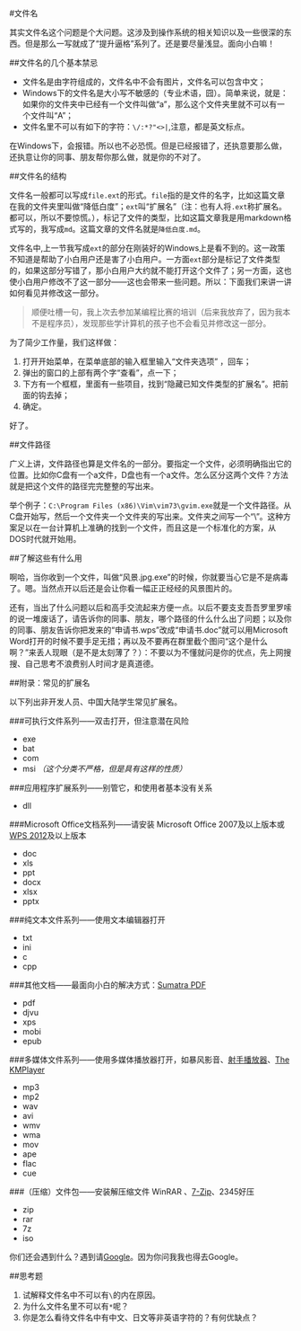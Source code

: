 #文件名

其实文件名这个问题是个大问题。这涉及到操作系统的相关知识以及一些很深的东西。但是那么一写就成了“提升逼格”系列了。还是要尽量浅显。面向小白嘛！

##文件名的几个基本禁忌

* 文件名是由字符组成的，文件名中不会有图片，文件名可以包含中文；
* Windows下的文件名是大小写不敏感的（专业术语，囧）。简单来说，就是：如果你的文件夹中已经有一个文件叫做“a”，那么这个文件夹里就不可以有一个文件叫“A”；
* 文件名里不可以有如下的字符：`\/:*?"<>|`,注意，都是英文标点。

在Windows下，会报错。所以也不必恐慌。但是已经报错了，还执意要那么做，还执意让你的同事、朋友帮你那么做，就是你的不对了。

##文件名的结构

文件名一般都可以写成`file.ext`的形式。`file`指的是文件的名字，比如这篇文章在我的文件夹里叫做“降低白度”；`ext`叫“扩展名”（注：也有人将`.ext`称扩展名。都可以，所以不要惊慌。），标记了文件的类型，比如这篇文章我是用markdown格式写的，我写成`md`。这篇文章的文件名就是`降低白度.md`。

文件名中,上一节我写成`ext`的部分在刚装好的Windows上是看不到的。这一政策不知道是帮助了小白用户还是害了小白用户。一方面`ext`部分是标记了文件类型的，如果这部分写错了，那小白用户大约就不能打开这个文件了；另一方面，这也使小白用户修改不了这一部分——这也会带来一些问题。所以：下面我们来讲一讲如何看见并修改这一部分。

> 顺便吐槽一句，我上次去参加某编程比赛的培训（后来我放弃了，因为我本不是程序员），发现那些学计算机的孩子也不会看见并修改这一部分。

为了简少工作量，我们这样做：

1. 打开开始菜单，在菜单底部的输入框里输入“文件夹选项” ，回车；
2. 弹出的窗口的上部有两个字“查看”，点一下；
3. 下方有一个框框，里面有一些项目，找到“隐藏已知文件类型的扩展名”。把前面的钩去掉；
4. 确定。

好了。

##文件路径

广义上讲，文件路径也算是文件名的一部分。要指定一个文件，必须明确指出它的位置。比如你C盘有一个a文件，D盘也有一个a文件。怎么区分这两个文件？方法就是把这个文件的路径完完整整的写出来。

举个例子：`C:\Program Files (x86)\Vim\vim73\gvim.exe`就是一个文件路径。从C盘开始写，然后一个文件夹一个文件夹的写出来。文件夹之间写一个“\”。这种方案足以在一台计算机上准确的找到一个文件，而且这是一个标准化的方案，从DOS时代就开始用。

##了解这些有什么用

啊哈，当你收到一个文件，叫做“风景.jpg.exe”的时候，你就要当心它是不是病毒了。嗯。当然点开以后还是会让你看一幅正正经经的风景图片的。

还有，当出了什么问题以后和高手交流起来方便一点。以后不要支支吾吾罗里罗嗦的说一堆废话了，请告诉你的同事、朋友，哪个路径的什么什么出了问题；以及你的同事、朋友告诉你把发来的“申请书.wps”改成“申请书.doc”就可以用Microsoft Word打开的时候不要手足无措；再以及不要再在群里截个图问“这个是什么啊？”来丢人现眼（是不是太刻薄了？）：不要以为不懂就问是你的优点，先上网搜搜、自己思考不浪费别人时间才是真道德。

##附录：常见的扩展名

以下列出非开发人员、中国大陆学生常见扩展名。

###可执行文件系列——双击打开，但注意潜在风险

* exe
* bat
* com
* msi *（这个分类不严格，但是具有这样的性质）*

###应用程序扩展系列——别管它，和使用者基本没有关系

* dll

###Microsoft Office文档系列——请安装 Microsoft Office 2007及以上版本或 [WPS 2012](http://www.wps.cn/)及以上版本

* doc
* xls
* ppt
* docx
* xlsx
* pptx

###纯文本文件系列——使用文本编辑器打开

* txt
* ini
* c
* cpp

###其他文档——最面向小白的解决方式：[Sumatra PDF](http://blog.kowalczyk.info/software/sumatrapdf/download-free-pdf-viewer-cn.html)

* pdf
* djvu
* xps
* mobi
* epub

###多媒体文件系列——使用多媒体播放器打开，如暴风影音、[射手播放器](http://www.splayer.org/)、[The KMPlayer](http://www.kmplayer.cn/)

* mp3
* mp2
* wav
* avi
* wmv
* wma
* mov
* ape
* flac
* cue

###（压缩）文件包——安装解压缩文件 WinRAR 、[7-Zip](http://www.7-zip.org/)、2345好压

* zip
* rar
* 7z
* iso

你们还会遇到什么？遇到请[Google](https://www.google.com.hk/)。因为你问我我也得去Google。

##思考题

1. 试解释文件名中不可以有`\`的内在原因。
2. 为什么文件名里不可以有`*`呢？
3. 你是怎么看待文件名中有中文、日文等非英语字符的？有何优缺点？

